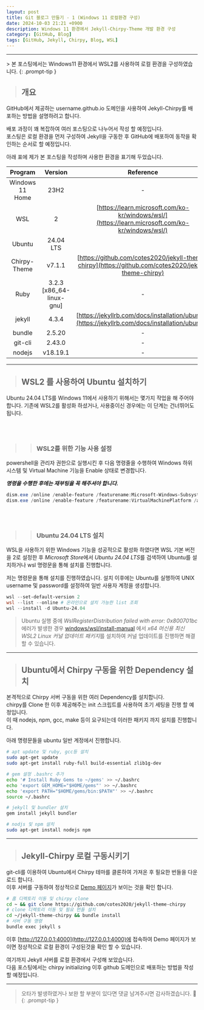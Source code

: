 ```yaml
---
layout: post
title: Git 블로그 만들기 - 1 (Windows 11 로컬환경 구성)
date: 2024-10-03 21:21 +0900
description: Windows 11 환경에서 Jekyll-Chirpy-Theme 개발 환경 구성
category: [GitHub, Blog]
tags: [GitHub, Jekyll, Chirpy, Blog, WSL]
---
```

<hr>
> 본 포스팅에서는 Windows11 환경에서 WSL2를 사용하여 로컬 환경을 구성하였습니다.
{: .prompt-tip }

> ## __개요__

GitHub에서 제공하는 username.github.io 도메인을 사용하여 Jekyll-Chirpy를 배포하는 방법을 설명하려고 합니다.

배포 과정이 꽤 복잡하여 여러 포스팅으로 나누어서 작성 할 예정입니다.<br>
포스팅은 로컬 환경을 먼저 구성하여 Jekyll을 구동한 후 GitHub에 배포하여 동작을 확인하는 순서로 할 예정입니다.

아래 표에 제가 본 포스팅을 작성하며 사용한 환경을 표기해 두었습니다.

Program|Version|Reference
:---:|:---:|:---:
Windows 11 Home|23H2|-
WSL|2|[https://learn.microsoft.com/ko-kr/windows/wsl/](https://learn.microsoft.com/ko-kr/windows/wsl/)
Ubuntu|24.04 LTS|
Chirpy-Theme|v7.1.1|[https://github.com/cotes2020/jekyll-theme-chirpy](https://github.com/cotes2020/jekyll-theme-chirpy)
Ruby|3.2.3 \[x86_64-linux-gnu\]|-
jekyll|4.3.4|[https://jekyllrb.com/docs/installation/ubuntu/](https://jekyllrb.com/docs/installation/ubuntu/)
bundle|2.5.20|-
git-cli|2.43.0|-
nodejs|v18.19.1|-

<hr>

> ## __WSL2 를 사용하여 Ubuntu 설치하기__

Ubuntu 24.04 LTS를 Windows 11에서 사용하기 위해서는 몇가지 작업을 해 주어야 합니다.
기존에 WSL2를 활성화 하셨거나, 사용중이신 경우에는 이 단계는 건너뛰어도 됩니다.

<br><br>

>> ### __WSL2를 위한 기능 사용 설정__

powershell을 관리자 권한으로 실행시킨 후 다음 명령줄을 수행하여 Windows 하위 시스템 및 Virtual Machine 기능을 Enable 상태로 변경합니다.

***명령을 수행한 후에는 재부팅을 꼭 해주셔야 합니다.***

```powershell
dism.exe /online /enable-feature /featurename:Microsoft-Windows-Subsystem-Linux /all /norestart
dism.exe /online /enable-feature /featurename:VirtualMachinePlatform /all /norestart
```

<br><br>

>> ### __Ubuntu 24.04 LTS 설치__

WSL을 사용하기 위한 Windows 기능을 성공적으로 활성화 하였다면 WSL 기본 버전을 2로 설정한 후 *Microsoft Store*에서 *Ubuntu 24.04 LTS*를 검색하여 Ubuntu를 설치하거나 wsl 명령문을 통해 설치를 진행합니다.

저는 명령문을 통해 설치를 진행하였습니다.
설치 이후에는 Ubuntu를 실행하여 UNIX username 및 password를 설정하여 일반 사용자 계정을 생성합니다.

```powershell
wsl --set-default-version 2
wsl --list --online # 온라인으로 설치 가능한 list 조회
wsl --install -d Ubuntu-24.04 
```

> Ubuntu 실행 중에 *WslRegisterDistribution failed with error: 0x800701bc*에러가 발생한 경우 [windows/wsl/install-manual](https://learn.microsoft.com/ko-kr/windows/wsl/install-manual#step-4---download-the-linux-kernel-update-package) 에서 *x64 머신용 최신 WSL2 Linux 커널 업데이트 패키지*를 설치하여 커널 업데이트를 진행하면 해결할 수 있습니다.

<hr>

> ## __Ubuntu에서 Chirpy 구동을 위한 Dependency 설치__

본격적으로 Chirpy 서버 구동을 위한 여러 Dependency를 설치합니다.<br>
chirpy를 Clone 한 이후 제공해주는 init 스크립트를 사용하여 초기 세팅을 진행 할 예정입니다.<br>
이 때 nodejs, npm, gcc, make 등이 요구되는데 이러한 패키지 까지 설치를 진행합니다.

아래 명령문들을 ubuntu 일반 계정에서 진행합니다.

```bash
# apt update 및 ruby, gcc등 설치
sudo apt-get update
sudo apt-get install ruby-full build-essential zlib1g-dev

# gem 설정 .bashrc 추가
echo '# Install Ruby Gems to ~/gems' >> ~/.bashrc
echo 'export GEM_HOME="$HOME/gems"' >> ~/.bashrc
echo 'export PATH="$HOME/gems/bin:$PATH"' >> ~/.bashrc
source ~/.bashrc

# jekyll 및 bundler 설치
gem install jekyll bundler

# nodjs 및 npm 설치
sudo apt-get install nodejs npm
```

<hr>

> ## __Jekyll-Chirpy 로컬 구동시키기__

git-cli를 이용하여 Ubuntu에서 Chirpy 테마를 클론하여 가져온 후 필요한 번들을 다운로드 합니다.<br>
이후 서버를 구동하여 정상적으로 [Demo 페이지](https://chirpy.cotes.page/)가 보이는 것을 확인 합니다.

```bash
# 홈 디렉토리 이동 및 chirpy clone
cd ~ && git clone https://github.com/cotes2020/jekyll-theme-chirpy
# clone 디렉토리 이동 및 필요 번들 설치
cd ~/jekyll-theme-chirpy && bundle install 
# 서버 구동 명령
bundle exec jekyll s
```

이후 [http://127.0.0.1:4000](http://127.0.0.1:4000)에 접속하여 Demo 페이지가 보이면 정상적으로 로컬 환경이 구성된것을 확인 할 수 있습니다.

여기까지 Jekyll 서버를 로컬 환경에서 구성해 보았습니다.<br>
다음 포스팅에서는 chirpy initializing 이후 github 도메인으로 배포하는 방법을 작성할 예정입니다.

<hr>

> 오타가 발생하였거나 보완 할 부분이 있다면 댓글 남겨주시면 감사하겠습니다. 🙂
{: .prompt-tip }